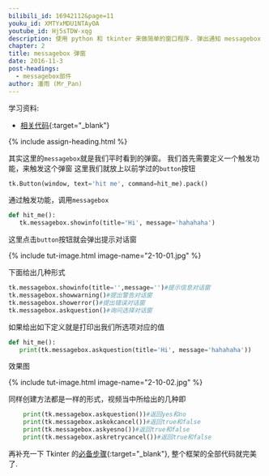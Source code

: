 ```yaml
---
bilibili_id: 16942112&page=11
youku_id: XMTYxMDU1NTAyOA
youtube_id: Hj5sTDW-xqg
description: 使用 python 和 tkinter 来做简单的窗口程序. 弹出通知 messagebox 练习.
chapter: 2
title: messagebox 弹窗
date: 2016-11-3
post-headings:
  - messagebox部件
author: 潘雨 (Mr_Pan)
---
```


学习资料:
  * [相关代码](https://github.com/MorvanZhou/tutorials/blob/master/tkinterTUT/tk11_msgbox.py){:target="_blank"}



{% include assign-heading.html %}

其实这里的`messagebox`就是我们平时看到的弹窗。
我们首先需要定义一个触发功能，来触发这个弹窗
这里我们就放上以前学过的`button`按钮

```python
tk.Button(window, text='hit me', command=hit_me).pack()
```

通过触发功能，调用`messagebox`

```python
def hit_me():
   tk.messagebox.showinfo(title='Hi', message='hahahaha')
```

这里点击`button`按钮就会弹出提示对话窗

{% include tut-image.html image-name="2-10-01.jpg" %}

下面给出几种形式

```python
tk.messagebox.showinfo(title='',message='')#提示信息对话窗
tk.messagebox.showwarning()#提出警告对话窗
tk.messagebox.showerror()#提出错误对话窗
tk.messagebox.askquestion()#询问选择对话窗
```

如果给出如下定义就是打印出我们所选项对应的值

```python
def hit_me():
   print(tk.messagebox.askquestion(title='Hi', message='hahahaha'))
```

效果图

{% include tut-image.html image-name="2-10-02.jpg" %}

同样创建方法都是一样的形式，视频当中所给出的几种即

```python
    print(tk.messagebox.askquestion())#返回yes和no
    print(tk.messagebox.askokcancel())#返回true和false
    print(tk.messagebox.askyesno())#返回true和false
    print(tk.messagebox.askretrycancel())#返回true和false
```

再补充一下 Tkinter 的[必备步骤](https://github.com/MorvanZhou/tutorials/blob/master/tkinterTUT/tk11_msgbox.py){:target="_blank"},
整个框架的全部代码就完美了.